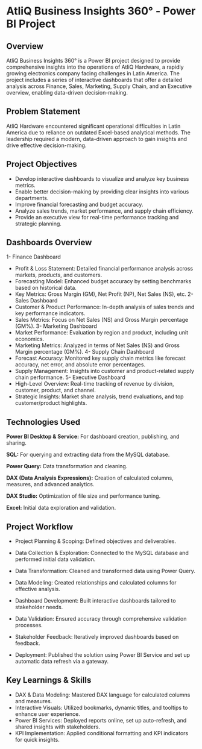
# AtliQ Business Insights 360° - Power BI Project

## Overview 
AtliQ Business Insights 360° is a Power BI project designed to provide comprehensive insights into the operations of AtliQ Hardware, a rapidly growing electronics company facing challenges in Latin America. The project includes a series of interactive dashboards that offer a detailed analysis across Finance, Sales, Marketing, Supply Chain, and an Executive overview, enabling data-driven decision-making.

## Problem Statement
AtliQ Hardware encountered significant operational difficulties in Latin America due to reliance on outdated Excel-based analytical methods. The leadership required a modern, data-driven approach to gain insights and drive effective decision-making.

## Project Objectives 
 - Develop interactive dashboards to visualize and analyze key business metrics. 
 - Enable better decision-making by providing clear insights into various departments. 
 - Improve financial forecasting and budget accuracy.   
 - Analyze sales trends, market performance, and supply chain efficiency. 
 - Provide an executive view for real-time performance tracking and strategic planning.

## Dashboards Overview
1- Finance Dashboard
- Profit & Loss Statement: Detailed financial performance analysis across markets, products, and customers.
- Forecasting Model: Enhanced budget accuracy by setting benchmarks based on historical data.
- Key Metrics: Gross Margin (GM), Net Profit (NP), Net Sales (NS), etc.
2- Sales Dashboard
- Customer & Product Performance: In-depth analysis of sales trends and key performance indicators.
- Sales Metrics: Focus on Net Sales (NS) and Gross Margin percentage (GM%).
3- Marketing Dashboard
- Market Performance: Evaluation by region and product, including unit economics.
- Marketing Metrics: Analyzed in terms of Net Sales (NS) and Gross Margin percentage (GM%).
4- Supply Chain Dashboard
- Forecast Accuracy: Monitored key supply chain metrics like forecast accuracy, net error, and absolute error percentages.
- Supply Management: Insights into customer and product-related supply chain performance.
5- Executive Dashboard
- High-Level Overview: Real-time tracking of revenue by division, customer, product, and channel.
- Strategic Insights: Market share analysis, trend evaluations, and top customer/product highlights.



## Technologies Used

**Power BI Desktop & Service:**  For dashboard creation, publishing, and sharing.

**SQL:** For querying and extracting data from the MySQL database.

**Power Query:** Data transformation and cleaning.

**DAX (Data Analysis Expressions):** Creation of calculated columns, measures, and advanced analytics.

**DAX Studio:** Optimization of file size and performance tuning.

**Excel:** Initial data exploration and validation.

## Project Workflow

- Project Planning & Scoping: Defined objectives and deliverables.

- Data Collection & Exploration: Connected to the MySQL database and performed initial data validation.

- Data Transformation: Cleaned and transformed data using Power Query.

- Data Modeling: Created relationships and calculated columns for effective analysis.

- Dashboard Development: Built interactive dashboards tailored to stakeholder needs.

- Data Validation: Ensured accuracy through comprehensive validation processes.

- Stakeholder Feedback: Iteratively improved dashboards based on feedback.

- Deployment: Published the solution using Power BI Service and set up automatic data refresh via a gateway.

## Key Learnings & Skills

- DAX & Data Modeling: Mastered DAX language for calculated columns and measures.
- Interactive Visuals: Utilized bookmarks, dynamic titles, and tooltips to enhance user experience.
- Power BI Services: Deployed reports online, set up auto-refresh, and shared insights with stakeholders.
- KPI Implementation: Applied conditional formatting and KPI indicators for quick insights.
